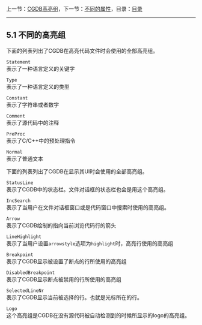 上一节：[CGDB高亮组](5.0.md)，下一节：[不同的属性](5.2.md)，目录：[目录](SUMMARY.md)

----------

5.1 不同的高亮组
--------------

下面的列表列出了CGDB在高亮代码文件时会使用的全部高亮组。

`Statement`  
表示了一种语言定义的关键字

`Type`  
表示了一种语言定义的类型

`Constant`  
表示了字符串或者数字

`Comment`  
表示了源代码中的注释

`PreProc`  
表示了C/C++中的预处理指令

`Normal`  
表示了普通文本

下面的列表列出了CGDB在显示其UI时会使用的全部高亮组。

`StatusLine`  
表示了CGDB中的状态栏。文件对话框的状态栏也会是用这个高亮组。

`IncSearch`  
表示了当用户在文件对话框窗口或是代码窗口中搜索时使用的高亮组。

`Arrow`  
表示了CGDB绘制的指向当前浏览代码行的箭头

`LineHighlight`  
表示了当用户设置`arrowstyle`选项为`highlight`时，高亮行使用的高亮组

`Breakpoint`  
表示了CGDB显示被设置了断点的行所使用的高亮组

`DisabledBreakpoint`  
表示了CGDB显示断点被禁用的行所使用的高亮组

`SelectedLineNr`  
表示了CGDB显示当前被选择的行。也就是光标所在的行。

`Logo`  
这个高亮组是CGDB在没有源代码被自动检测到的时候所显示的logo的高亮组。
